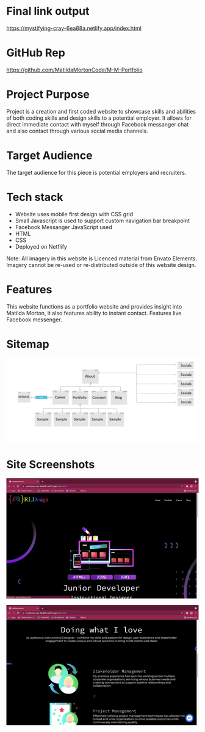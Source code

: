 # Final link output

https://mystifying-cray-6ea88a.netlify.app/index.html


# GitHub Rep 
https://github.com/MatildaMortonCode/M-M-Portfolio

# Project Purpose
Project is a creation and first coded website to showcase skills and abilities of both coding skills and design skills to a potential employer. It allows for direct immediate contact with myself through Facebook messanger chat and also contact through various social media channels. 

# Target Audience
The target audience for this piece is potential employers and recruiters. 

# Tech stack
 - Website uses mobile first design with CSS grid
 - Small Javascript is used to support custom navigation bar breakpoint
 - Facebook Messanger JavaScript used
 - HTML
 - CSS
 - Deployed on Netflify


 Note: All imagery in this website is Licenced material from Envato Elements. Imagery cannot be re-used or re-distributed outside of this website design. 

# Features
This website functions as a portfolio website and provides insight into Matilda Morton, it also features ability to instant contact. Features live Facebook messenger. 

# Sitemap
![Sitemap](https://github.com/MatildaMortonCode/M-M-Portfolio/blob/main/Documentation/Read-me-sitemap.png)



# Site Screenshots
![About first section](https://github.com/MatildaMortonCode/M-M-Portfolio/blob/main/Documentation/About-top-section.png)

![About second section of page showing soft skills](https://github.com/MatildaMortonCode/M-M-Portfolio/blob/main/Documentation/About-second-section.png)

